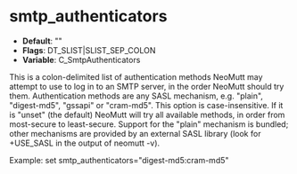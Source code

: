# smtp_authenticators

- **Default**: ""
- **Flags**: DT_SLIST|SLIST_SEP_COLON
- **Variable**: C_SmtpAuthenticators

This is a colon-delimited list of authentication methods NeoMutt may
attempt to use to log in to an SMTP server, in the order NeoMutt should
try them.  Authentication methods are any SASL mechanism, e.g. "plain",
"digest-md5", "gssapi" or "cram-md5".
This option is case-insensitive. If it is "unset"
(the default) NeoMutt will try all available methods, in order from
most-secure to least-secure. Support for the "plain" mechanism is
bundled; other mechanisms are provided by an external SASL library (look
for +USE_SASL in the output of neomutt -v).

Example:
set smtp_authenticators="digest-md5:cram-md5"
